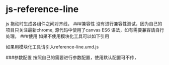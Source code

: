 # js-reference-line
js 拖动时生成各组件之间对齐线，
###兼容性
没有进行兼容性测试，因为自己的项目只关注最新chrome, 源代码中使用了canvas ES6 语法，如有需要兼容请自行处理。
###使用
如果不使用模块化工具可以如下引用
<script src="extern/lodash.js"></script>
<script src="src/reference-line.js"></script>
<script>
    new ReferenceLine().init();
</script>

如果用模块化工具请引入reference-line.umd.js

###参数配置
            按照自己的需要进行参数配置，使用默认配置可不传，
                 <script>
                    new ReferenceLine({
                        box: document,//兼听鼠标移动的元素
                        item: '[data-query="item"]',//需要定位的成员选择器        
                        zIndex: 0,//参考线层级
                        drag: true,//是否开启拖放,
                        vLine: true,//是否开启垂直参考线
                        hLine: true,//是否开启水平参考线
                        lineColor: '#07f7f9',//参考线颜色
                        offset: 20,//参考线头尾的延伸距离
                        lineWidth: 1,//参考线宽度
                        center: true,//是否开启中心对齐
                        hypotenuse: true//是否开启对角线对齐 暂时没开发，待评估必要性
                    }).init();
                </script>
